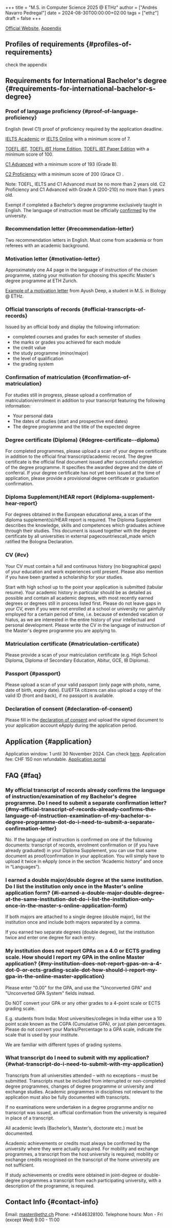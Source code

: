 +++
title = "M.S. in Computer Science 2025 @ ETHz"
author = ["Andrés Navarro Pedregal"]
date = 2024-08-30T00:00:00+02:00
tags = ["ethz"]
draft = false
+++

[Official Website](https://ethz.ch/en/studies/master/degree-programmes/engineering-sciences/computer-science.html), [Appendix](https://ethz.ch/content/dam/ethz/common/docs/master-profile/englisch/ingenieurwissenschaften/MSc-Computer-Science-Appendix.pdf)


## Profiles of requirements {#profiles-of-requirements}

check the appendix


## Requirements for International Bachelor's degree {#requirements-for-international-bachelor-s-degree}


### Proof of language proficiency {#proof-of-language-proficiency}

English (level C1) proof of proficiency required by the application deadline.

[IELTS Academic](http://www.cambridgeenglish.org/exams-and-tests/ielts/) or [IELTS Online](https://www.ielts.org/for-test-takers/ielts-online) with a minimum score of 7.

[TOEFL iBT](https://www.ets.org/toefl/test-takers/ibt/about.html), [TOEFL iBT Home Edition](https://www.ets.org/toefl/test-takers/ibt/about/testing-options.html), [TOEFL iBT Paper Edition](https://www.ets.org/toefl/test-takers/ibt/about/testing-options.html) with a minimum score of 100.

[C1 Advanced](http://www.cambridgeenglish.org/exams-and-tests/advanced/) with a minimum score of 193 (Grade B).

[C2 Proficiency](http://www.cambridgeenglish.org/exams-and-tests/proficiency/) with a minimum score of 200 (Grace C) .

Note: TOEFL, IELTS and C1 Advanced must be no more than 2 years old. C2 Proficiency and C1 Advanced with Grade A (200-210) no more than 5 years old.

Exempt if completed a Bachelor’s degree programme exclusively taught in English. The language of instruction must be officially [confirmed](https://ethz.ch/en/studies/master/application/language-requirements.html#confirmed) by the university.


### Recommendation letter {#recommendation-letter}

Two recommendation letters in English. Must come from academia or from referees with an academic background.


### Motivation letter {#motivation-letter}

Approximately one A4 page in the language of instruction of the chosen programme, stating your motivation for choosing this specific Master's degree programme at ETH Zurich.

[Example of a motivation letter](https://ayushdeep.com/files/eth_esop_material.pdf) from Ayush Deep, a student in M.S. in Biology @ ETHz.


### Official transcripts of records {#official-transcripts-of-records}

Issued by an official body and display the following information:

-   completed courses and grades for each semester of studies
-   the marks or grades you achieved for each module
-   the credit value
-   the study programme (minor/major)
-   the level of qualification
-   the grading system


### Confirmation of matriculation {#confirmation-of-matriculation}

For studies still in progress, please upload a confirmation of matriculation/enrolment in addition to your transcript featuring the following information:

-   Your personal data
-   The dates of studies (start and prospective end dates)
-   The degree programme and the title of the expected degree


### Degree certificate (Diploma) {#degree-certificate--diploma}

For completed programmes, please upload a scan of your degree certificate in addition to the official final transcript/academic record. The degree certificate is the official final document issued after successful completion of the degree programme. It specifies the awarded degree and the date of conferral. If your degree certificate has not yet been issued at the time of application, please provide a provisional degree certificate or graduation confirmation.


### Diploma Supplement/HEAR report {#diploma-supplement-hear-report}

For degrees obtained in the European educational area, a scan of the diploma supplement(s)/HEAR report is required. The Diploma Supplement describes the knowledge, skills and competences which graduates achieve through their studies. This document is issued together with the degree certificate by all universities in external pagecountriescall_made which ratified the Bologna Declaration.


### CV {#cv}

Your CV must contain a full and continuous history (no biographical gaps) of your education and work experiences until present. Please also mention if you have been granted a scholarship for your studies.

Start with high school up to the point your application is submitted (tabular resume). Your academic history in particular should be as detailed as possible and contain all academic degrees, with most recently earned degrees or degrees still in process listed first. Please do not leave gaps in your CV, even if you were not enrolled at a school or university nor gainfully employed for a certain period of time, i.e. because of extended vacation or hiatus, as we are interested in the entire history of your intellectual and personal development. Please write the CV in the language of instruction of the Master's degree programme you are applying to.


### Matriculation certificate {#matriculation-certificate}

Please provide a scan of your matriculation certificate (e.g. High School Diploma, Diploma of Secondary Education, Abitur, GCE, IB Diploma).


### Passport {#passport}

Please upload a scan of your valid passport (only page with photo, name, date of birth, expiry date). EU/EFTA citizens can also upload a copy of the valid ID (front and back), if no passport is available.


### Declaration of consent {#declaration-of-consent}

Please fill in the [declaration of consent](https://ethz.ch/content/dam/ethz/main/education/admission/master/Einverstaendniserklaerung/DECLARATION_OF_CONSENT.pdf) and upload the signed document to your application account eApply during the application period.


## Application {#application}

Application window: 1 until 30 November 2024. Can check [here](https://ethz.ch/en/studies/master/application/dates.html).
Application fee: CHF 150 non refundable.
[Application portal](https://www.lehrbetrieb.ethz.ch/eApply/ealogin.view?lang=en)


## FAQ {#faq}


### My official transcript of records already confirms the language of instruction/examination of my Bachelor's degree programme. Do I need to submit a separate confirmation letter? {#my-official-transcript-of-records-already-confirms-the-language-of-instruction-examination-of-my-bachelor-s-degree-programme-dot-do-i-need-to-submit-a-separate-confirmation-letter}

No. If the language of instruction is confirmed on one of the following documents: transcript of records, enrolment confirmation or (if you have already graduated) in your Diploma Supplement, you can use that same document as proof/confirmation in your application. You will simply have to upload it twice in eApply (once in the section “Academic history” and once in “Languages”).


### I earned a double major/double degree at the same institution. Do I list the institution only once in the Master's online application form? {#i-earned-a-double-major-double-degree-at-the-same-institution-dot-do-i-list-the-institution-only-once-in-the-master-s-online-application-form}

If both majors are attached to a single degree (double major), list the institution once and include both majors separated by a comma.

If you earned two separate degrees (double degree), list the institution twice and enter one degree for each entry.


### My institution does not report GPAs on a 4.0 or ECTS grading scale. How should I report my GPA in the online Master application? {#my-institution-does-not-report-gpas-on-a-4-dot-0-or-ects-grading-scale-dot-how-should-i-report-my-gpa-in-the-online-master-application}

Please enter "0.00" for the GPA, and use the "Unconverted GPA" and "Unconverted GPA System" fields instead.

Do NOT convert your GPA or any other grades to a 4-​point scale or ECTS grading scale.

E.g. students from India: Most universities/colleges in India either use a 10 point scale known as the CGPA (Cumulative GPA), or just plain percentages. Please do not convert your Marks/Percentage to a GPA scale, indicate the scale that is used by your institute.

We are familiar with different types of grading systems.


### What transcript do I need to submit with my application? {#what-transcript-do-i-need-to-submit-with-my-application}

Transcripts from all universities attended – with no exceptions – must be submitted. Transcripts must be included from interrupted or non-​completed degree programmes, changes of degree programme or university and exchange studies. Academic programmes in disciplines not relevant to the application must also be fully documented with transcripts.

If no examinations were undertaken in a degree programme and/or no transcript was issued, an official confirmation from the university is required in place of a transcript.

All academic levels (Bachelor’s, Master’s, doctorate etc.) must be documented.

Academic achievements or credits must always be confirmed by the university where they were actually acquired. For mobility and exchange programmes, a transcript from the host university is required; mobility or exchange credits recognised on the transcript of the home university are not sufficient.

If study achievements or credits were obtained in joint-​degree or double-​degree programmes a transcript from each participating university, with a description of the programme, is required.


## Contact Info {#contact-info}

Email: master@ethz.ch
Phone: +41446328100. Telephone hours: Mon - Fri (except Wed) 9.00 - 11:00
